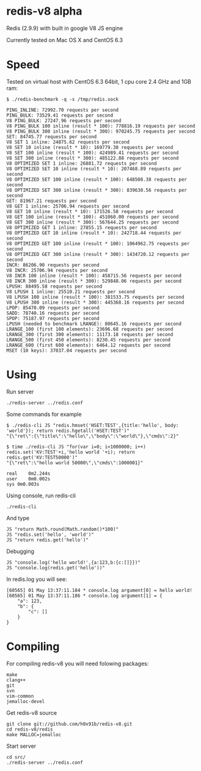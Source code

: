 redis-v8 alpha
========

Redis (2.9.9) with built in google V8 JS engine

Currently tested on Mac OS X and CentOS 6.3

Speed
=====

Tested on virtual host with CentOS 6.3 64bit, 1 cpu core 2.4 GHz and 1GB ram:

	$ ./redis-benchmark -q -s /tmp/redis.sock 
	
	PING_INLINE: 72992.70 requests per second
	PING_BULK: 73529.41 requests per second
	V8 PING_BULK: 27247.96 requests per second
	V8 PING_BULK 100 inline (result * 100): 778816.19 requests per second
	V8 PING_BULK 300 inline (result * 300): 970245.75 requests per second
	SET: 84745.77 requests per second
	V8 SET 1 inline: 24875.62 requests per second
	V8 SET 10 inline (result * 10): 169779.30 requests per second
	V8 SET 100 inline (result * 100): 424989.41 requests per second
	V8 SET 300 inline (result * 300): 485122.88 requests per second
	V8 OPTIMIZED SET 1 inline: 26881.72 requests per second
	V8 OPTIMIZED SET 10 inline (result * 10): 207468.89 requests per second
	V8 OPTIMIZED SET 100 inline (result * 100): 648508.38 requests per second
	V8 OPTIMIZED SET 300 inline (result * 300): 839630.56 requests per second
	GET: 81967.21 requests per second
	V8 GET 1 inline: 25706.94 requests per second
	V8 GET 10 inline (result * 10): 171526.58 requests per second
	V8 GET 100 inline (result * 100): 451060.00 requests per second
	V8 GET 300 inline (result * 300): 567644.25 requests per second
	V8 OPTIMIZED GET 1 inline: 27855.15 requests per second
	V8 OPTIMIZED GET 10 inline (result * 10): 242718.44 requests per second
	V8 OPTIMIZED GET 100 inline (result * 100): 1064962.75 requests per second
	V8 OPTIMIZED GET 300 inline (result * 300): 1434720.12 requests per second
	INCR: 86206.90 requests per second
	V8 INCR: 25706.94 requests per second
	V8 INCR 100 inline (result * 100): 458715.56 requests per second
	V8 INCR 300 inline (result * 300): 529848.06 requests per second
	LPUSH: 88495.58 requests per second
	V8 LPUSH 1 inline: 25510.21 requests per second
	V8 LPUSH 100 inline (result * 100): 381533.75 requests per second
	V8 LPUSH 300 inline (result * 300): 445368.16 requests per second
	LPOP: 85470.09 requests per second
	SADD: 78740.16 requests per second
	SPOP: 75187.97 requests per second
	LPUSH (needed to benchmark LRANGE): 80645.16 requests per second
	LRANGE_100 (first 100 elements): 23696.68 requests per second
	LRANGE_300 (first 300 elements): 11173.18 requests per second
	LRANGE_500 (first 450 elements): 8230.45 requests per second
	LRANGE_600 (first 600 elements): 6464.12 requests per second
	MSET (10 keys): 37037.04 requests per second


Using
=====

Run server

	./redis-server ../redis.conf

Some commands for example

	$ ./redis-cli JS "redis.hmset('HSET:TEST',{title:'hello', body: 'world'}); return redis.hgetall('HSET:TEST')"
	"{\"ret\":{\"title\":\"hello\",\"body\":\"world\"},\"cmds\":2}"
	
	$ time ./redis-cli JS "for(var i=0; i<1000000; i++) redis.set('KV:TEST'+i,'hello world '+i); return redis.get('KV:TEST50000')"
	"{\"ret\":\"hello world 50000\",\"cmds\":1000001}"

	real	0m2.244s
	user	0m0.002s
	sys	0m0.003s

Using console, run redis-cli
	
	./redis-cli

And type

	JS "return Math.round(Math.random()*100)"
	JS "redis.set('hello', 'world')"
	JS "return redis.get('hello')"

Debugging

	JS "console.log('hello world!',{a:123,b:{c:[]}})"
	JS "console.log(redis.get('hello'))"
	
In redis.log you will see:

	[60565] 01 May 13:37:11.184 * console.log argument[0] = hello world!
	[60565] 01 May 13:37:11.186 * console.log argument[1] = {
		"a": 123,
		"b": {
			"c": []
		}
	}


Compiling
=========

For compiling redis-v8 you will need folowing packages:
	
	make
	clang++
	git
	svn
	vim-common
	jemalloc-devel

Get redis-v8 source

	git clone git://github.com/h0x91b/redis-v8.git
	cd redis-v8/redis
	make MALLOC=jemalloc

Start server

	cd src/
	./redis-server ../redis.conf
